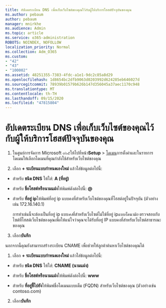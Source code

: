```yaml
---
title: อัปเดตระเบียน DNS เพื่อเก็บเว็บไซต์ของคุณไว้กับผู้ให้บริการโฮสต์ปัจจุบันของคุณ
ms.author: pebaum
author: pebaum
manager: mnirkhe
ms.audience: Admin
ms.topic: article
ms.service: o365-administration
ROBOTS: NOINDEX, NOFOLLOW
localization_priority: Normal
ms.collection: Adm_O365
ms.custom:
- "42"
- "43"
- "100002"
ms.assetid: 48251355-7383-4fdc-a1e1-9dc2c85a8d29
ms.openlocfilehash: 1d8654bc2dfb9063d0203992d624285eb646027d
ms.sourcegitcommit: 78939b01579b626b147d356045a37aec1170c948
ms.translationtype: MT
ms.contentlocale: th-TH
ms.lasthandoff: 09/15/2020
ms.locfileid: "47815804"
---
```

# <a name="update-dns-records-to-keep-your-website-with-your-current-hosting-provider"></a>อัปเดตระเบียน DNS เพื่อเก็บเว็บไซต์ของคุณไว้กับผู้ให้บริการโฮสต์ปัจจุบันของคุณ

1. ในศูนย์การจัดการ Microsoft ๓๖๕ให้ไปที่หน้า**Setup**  >  [โดเมน](https://admin.microsoft.com/Adminportal#/Domains)การตั้งค่าและในรายการโดเมนให้เลือกโดเมนที่คุณกำลังใช้สำหรับเว็บไซต์ของคุณ

2. เลือก **+ ระเบียนแบบกำหนดเองใหม่** แล้วใส่ข้อมูลต่อไปนี้:

  - สำหรับ **ชนิด DNS** ให้ใส่: **A (ที่อยู่)**

  - สำหรับ **ชื่อโฮสต์หรือนามแฝง**ให้พิมพ์ดังต่อไปนี้: **@**

  - สำหรับ **ที่อยู่ ip**ให้พิมพ์ที่อยู่ ip แบบคงที่สำหรับเว็บไซต์ของคุณที่โฮสต์อยู่ในปัจจุบัน (ตัวอย่างเช่น 172.16.140.1)

    การทำเช่นนี้จะต้องเป็นที่อยู่ ip แบบ*คง*ที่สำหรับเว็บไซต์ไม่ใช่ที่อยู่ ip*แบบไดนามิก* ตรวจสอบกับไซต์ที่โฮสต์เว็บไซต์ของคุณเพื่อให้แน่ใจว่าคุณจะได้รับที่อยู่ IP แบบคงที่สำหรับเว็บไซต์สาธารณะของคุณ

3. เลือก**บันทึก**

นอกจากนี้คุณยังสามารถสร้างระเบียน CNAME เพื่อช่วยให้ลูกค้าค้นหาเว็บไซต์ของคุณได้
  
1. เลือก **+ ระเบียนแบบกำหนดเองใหม่** แล้วใส่ข้อมูลต่อไปนี้:

  - สำหรับ **ชนิด DNS** ให้ใส่: **CNAME (นามแฝง)**

  - สำหรับ **ชื่อโฮสต์หรือนามแฝง**ให้พิมพ์ดังต่อไปนี้: **www**

  - สำหรับ **ที่อยู่ชี้ไปยัง**ให้พิมพ์ชื่อโดเมนแบบเต็ม (FQDN) สำหรับเว็บไซต์ของคุณ (ตัวอย่างเช่น contoso.com)

2. เลือก**บันทึก**

